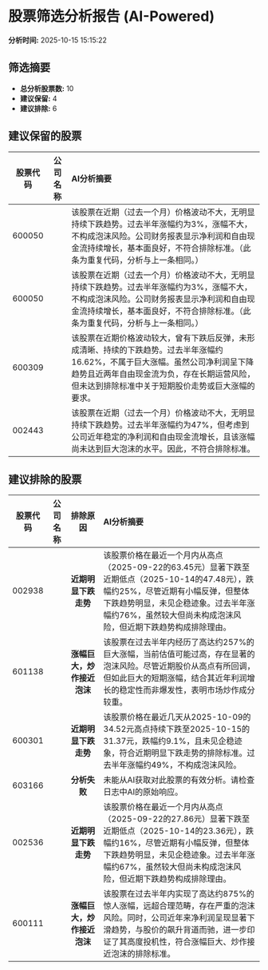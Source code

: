# 股票筛选分析报告 (AI-Powered)

**分析时间:** 2025-10-15 15:15:22

## 筛选摘要

- **总分析股票数:** 10
- **建议保留:** 4
- **建议排除:** 6

## 建议保留的股票

| 股票代码 | 公司名称 | AI分析摘要 |
|:---:|:---:|:---|
| 600050 |  | 该股票在近期（过去一个月）价格波动不大，无明显持续下跌趋势。过去半年涨幅约为3%，涨幅不大，不构成泡沫风险。公司财务报表显示净利润和自由现金流持续增长，基本面良好，不符合排除标准。（此条为重复代码，分析与上一条相同。） |
| 600050 |  | 该股票在近期（过去一个月）价格波动不大，无明显持续下跌趋势。过去半年涨幅约为3%，涨幅不大，不构成泡沫风险。公司财务报表显示净利润和自由现金流持续增长，基本面良好，不符合排除标准。（此条为重复代码，分析与上一条相同。） |
| 600309 |  | 该股票在近期价格波动较大，曾有下跌后反弹，未形成清晰、持续的下跌趋势。过去半年涨幅约16.62%，不属于巨大涨幅。虽然公司净利润呈下降趋势且近两年自由现金流为负，存在长期运营风险，但未达到排除标准中关于短期股价走势或巨大涨幅的要求。 |
| 002443 |  | 该股票在近期（过去一个月）价格波动不大，无明显持续下跌趋势。过去半年涨幅约为47%，但考虑到公司近年稳定的净利润和自由现金流增长，且该涨幅尚未达到巨大泡沫的水平。因此，不符合排除标准。 |

## 建议排除的股票

| 股票代码 | 公司名称 | 排除原因 | AI分析摘要 |
|:---:|:---:|:---:|:---|
| 002938 |  | **近期明显下跌走势** | 该股票价格在最近一个月内从高点（2025-09-22的63.45元）显著下跌至近期低点（2025-10-14的47.48元），跌幅约25%，尽管近期有小幅反弹，但整体下跌趋势明显，未见企稳迹象。过去半年涨幅约76%，虽然较大但尚未构成泡沫风险，但近期下跌趋势构成排除理由。 |
| 601138 |  | **涨幅巨大，炒作接近泡沫** | 该股票在过去半年内经历了高达约257%的巨大涨幅，当前估值可能过高，存在显著的泡沫风险。尽管近期股价从高点有所回调，但如此巨大的短期涨幅，结合其近年利润增长的稳定性而非爆发性，表明市场炒作成分较重。 |
| 600301 |  | **近期明显下跌走势** | 该股票价格在最近几天从2025-10-09的34.52元高点持续下跌至2025-10-15的31.37元，跌幅约9.1%，且未见企稳迹象，符合近期明显下跌走势的排除标准。过去半年涨幅约49%，不构成泡沫风险。 |
| 603166 |  | **分析失败** | 未能从AI获取对此股票的有效分析。请检查日志中AI的原始响应。 |
| 002536 |  | **近期明显下跌走势** | 该股票价格在最近一个月内从高点（2025-09-22的27.86元）显著下跌至近期低点（2025-10-14的23.36元），跌幅约16%，尽管近期有小幅反弹，但整体下跌趋势明显，未见企稳迹象。过去半年涨幅约67%，虽然较大但尚未构成泡沫风险，但近期下跌趋势构成排除理由。 |
| 600111 |  | **涨幅巨大，炒作接近泡沫** | 该股票在过去半年内实现了高达约875%的惊人涨幅，远超合理范畴，存在严重的泡沫风险。同时，公司近年来净利润呈现显著下滑趋势，与股价的飙升背道而驰，进一步印证了其高度投机性，符合涨幅巨大、炒作接近泡沫的排除标准。 |
